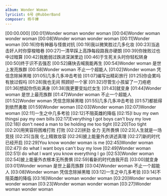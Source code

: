 ```yaml
---
album: Wonder Woman
lyricist: 6号 @RubberBand
composer: 杨千嬅
---
```


[00:00.000]
[00:01]Wonder woman wonder woman
[00:04]Wonder woman wonder woman
[00:08]Wonder woman wonder woman
[00:11]Wonder woman
[00:16]你有神器与怪兽对抗
[00:19]我以微笑胜过几多化妆
[00:23]当追击奸人时你穿梭暗巷
[00:27]一清早踩上高踭每段路我亦硬朗
[00:39]你挫败过也中过暗算
[00:42]我脆弱过跌进深渊里边
[00:46]于生死关头时你轻松转身
[00:50]终于识不去强忍
[00:52]痛快去喊我能再生
[00:54]Wonder woman 是世上发亮族群
[00:58]Wonder woman 不止一个超能人
[01:02]Wonder woman 凭信念除掉黑暗
[01:05]几多几多冲击考验
[01:07]编写出精彩旅行
[01:25]你会累吗 有放过假吗
[01:28]我也无间 照顾好一个家
[01:32]尽管生小孩留了一刀疮疤
[01:36]想起你伤处满身
[01:38]我更要变灿烂女生
[01:43]就变身
[01:44]Wonder woman 是世上最亮族群
[01:47]Wonder woman 不止一个超能人
[01:52]Wonder woman 凭信念除掉黑暗
[01:55]几多几多冲击考验
[01:57]都抵得到依然勇敢
[01:59]Wonder woman
[02:03]Wonder woman
[02:07]Wonder woman
[02:11]一生之中几多考验
[02:12]不阻英雌的降临
[02:15]I buy my own thingsi pay my own bills
[02:17]Everything I got boys can't buy my love
[02:18]I don't need a man to be holding me too tight
[02:20]Too tight
[02:20]用笑容将困难打败 打败
[02:22]拼劲 全力 无所畏惧
[02:23]人生就是一场竞技
[02:25]当我 化上精致妆容
[02:26]披上能量外衣讲述真理
[02:27]新的时代已经开启
[02:29]You know wonder woman is me
[02:45]Wonder woman
[02:47]I do what I want boys can't buy my love
[02:49]Wonder woman
[02:51]I do what I want you know everything I go
[02:53]Wonder woman
[02:54]披上能量外衣根本无所畏惧
[02:59]看新的时代由我开启
[03:00]就变身
[03:01]Wonder woman 是世上最亮族群
[03:04]Wonder woman 不止一个超能人
[03:08]Wonder woman 凭信念除掉黑暗
[03:12]一生之中几多考验
[03:14]不阻英雌的降临
[03:16]Wonder woman wonder woman
[03:20]Wonder woman wonder woman
[03:23]Wonder woman wonder woman
[03:27]Wonder woman wonder woman
